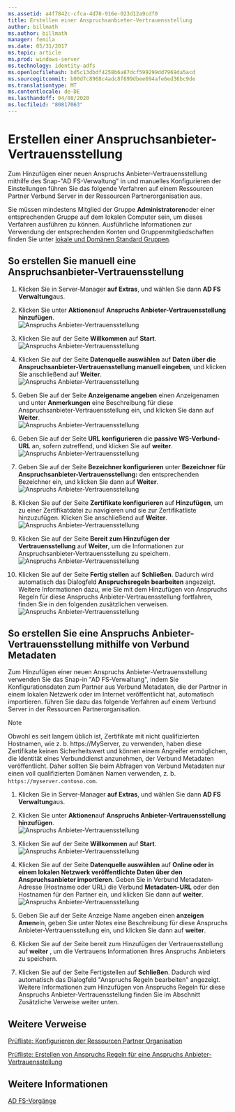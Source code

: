 ```yaml
---
ms.assetid: a4f7842c-cfca-4d78-916e-023d12a9cdf0
title: Erstellen einer Anspruchsanbieter-Vertrauensstellung
author: billmath
ms.author: billmath
manager: femila
ms.date: 05/31/2017
ms.topic: article
ms.prod: windows-server
ms.technology: identity-adfs
ms.openlocfilehash: bd5c13dbdf4258b6a87dcf599299dd7969da5acd
ms.sourcegitcommit: b00d7c8968c4adc8f699dbee694afe6ed36bc9de
ms.translationtype: MT
ms.contentlocale: de-DE
ms.lasthandoff: 04/08/2020
ms.locfileid: "80817063"
---
```

# <a name="create-a-claims-provider-trust"></a>Erstellen einer Anspruchsanbieter-Vertrauensstellung

Zum Hinzufügen einer neuen Anspruchs Anbieter-Vertrauensstellung mithilfe des Snap\-"AD FS-Verwaltung" in und manuelles Konfigurieren der Einstellungen führen Sie das folgende Verfahren auf einem Ressourcen Partner Verbund Server in der Ressourcen Partnerorganisation aus.  
  
Sie müssen mindestens Mitglied der Gruppe **Administratoren**oder einer entsprechenden Gruppe auf dem lokalen Computer sein, um dieses Verfahren ausführen zu können.  Ausführliche Informationen zur Verwendung der entsprechenden Konten und Gruppenmitgliedschaften finden Sie unter [lokale und Domänen Standard Gruppen](https://go.microsoft.com/fwlink/?LinkId=83477).   
  
## <a name="to-create-a-claims-provider-trust-manually"></a>So erstellen Sie manuell eine Anspruchsanbieter-Vertrauensstellung  
  
1.  Klicken Sie in Server-Manager **auf Extras**, und wählen Sie dann **AD FS Verwaltung**aus.  
  
2.  Klicken Sie unter **Aktionen**auf **Anspruchs Anbieter-Vertrauensstellung hinzufügen**.  
![Anspruchs Anbieter-Vertrauensstellung](media/Create-a-Claims-Provider-Trust/addclaim1.PNG)   
  
3.  Klicken Sie auf der Seite **Willkommen** auf **Start**. 
![Anspruchs Anbieter-Vertrauensstellung](media/Create-a-Claims-Provider-Trust/addclaim2.PNG)    
  
4.  Klicken Sie auf der Seite **Datenquelle auswählen** auf **Daten über die Anspruchsanbieter-Vertrauensstellung manuell eingeben**, und klicken Sie anschließend auf **Weiter**.  
![Anspruchs Anbieter-Vertrauensstellung](media/Create-a-Claims-Provider-Trust/addclaim3.PNG)     

5.  Geben Sie auf der Seite **Anzeigename angeben** einen Anzeigenamen und unter **Anmerkungen** eine Beschreibung für diese Anspruchsanbieter-Vertrauensstellung ein, und klicken Sie dann auf **Weiter**.  
![Anspruchs Anbieter-Vertrauensstellung](media/Create-a-Claims-Provider-Trust/addclaim4.PNG)     

6.  Geben Sie auf der Seite **URL konfigurieren** die **passive WS-Verbund-URL** an, sofern zutreffend, und klicken Sie auf **weiter**.
![Anspruchs Anbieter-Vertrauensstellung](media/Create-a-Claims-Provider-Trust/addclaim5.PNG)     

8. Geben Sie auf der Seite **Bezeichner konfigurieren** unter **Bezeichner für Anspruchsanbieter-Vertrauensstellung:** den entsprechenden Bezeichner ein, und klicken Sie dann auf **Weiter**.  
![Anspruchs Anbieter-Vertrauensstellung](media/Create-a-Claims-Provider-Trust/addclaim6.PNG)    

9. Klicken Sie auf der Seite **Zertifikate konfigurieren** auf **Hinzufügen**, um zu einer Zertifikatdatei zu navigieren und sie zur Zertifikatliste hinzuzufügen. Klicken Sie anschließend auf **Weiter**.  
![Anspruchs Anbieter-Vertrauensstellung](media/Create-a-Claims-Provider-Trust/addclaim7.PNG)    

10. Klicken Sie auf der Seite **Bereit zum Hinzufügen der Vertrauensstellung** auf **Weiter**, um die Informationen zur Anspruchsanbieter-Vertrauensstellung zu speichern.  
![Anspruchs Anbieter-Vertrauensstellung](media/Create-a-Claims-Provider-Trust/addclaim8.PNG)    

11. Klicken Sie auf der Seite **Fertig stellen** auf **Schließen**. Dadurch wird automatisch das Dialogfeld **Anspruchsregeln bearbeiten** angezeigt. Weitere Informationen dazu, wie Sie mit dem Hinzufügen von Anspruchs Regeln für diese Anspruchs Anbieter-Vertrauensstellung fortfahren, finden Sie in den folgenden zusätzlichen verweisen.  
![Anspruchs Anbieter-Vertrauensstellung](media/Create-a-Claims-Provider-Trust/addclaim9.PNG)

## <a name="to-create-a-claims-provider-trust-using-federation-metadata"></a>So erstellen Sie eine Anspruchs Anbieter-Vertrauensstellung mithilfe von Verbund Metadaten
Zum Hinzufügen einer neuen Anspruchs Anbieter-Vertrauensstellung verwenden Sie das Snap-in "AD FS-Verwaltung", indem Sie Konfigurationsdaten zum Partner aus Verbund Metadaten, die der Partner in einem lokalen Netzwerk oder im Internet veröffentlicht hat, automatisch importieren. führen Sie dazu das folgende Verfahren auf einem Verbund Server in der Ressourcen Partnerorganisation.

>[!NOTE]
>Obwohl es seit langem üblich ist, Zertifikate mit nicht qualifizierten Hostnamen, wie z. b. https:\//MyServer, zu verwenden, haben diese Zertifikate keinen Sicherheitswert und können einem Angreifer ermöglichen, die Identität eines Verbunddienst anzunehmen, der Verbund Metadaten veröffentlicht. Daher sollten Sie beim Abfragen von Verbund Metadaten nur einen voll qualifizierten Domänen Namen verwenden, z. b. `https://myserver.contoso.com`.

1.  Klicken Sie in Server-Manager **auf Extras**, und wählen Sie dann **AD FS Verwaltung**aus.  
  
2.  Klicken Sie unter **Aktionen**auf **Anspruchs Anbieter-Vertrauensstellung hinzufügen**.  
![Anspruchs Anbieter-Vertrauensstellung](media/Create-a-Claims-Provider-Trust/addclaim1.PNG)   
  
3.  Klicken Sie auf der Seite **Willkommen** auf **Start**. 
![Anspruchs Anbieter-Vertrauensstellung](media/Create-a-Claims-Provider-Trust/addclaim2.PNG)    
  
4.  Klicken Sie auf der Seite **Datenquelle auswählen** auf **Online oder in einem lokalen Netzwerk veröffentlichte Daten über den Anspruchsanbieter importieren**. Geben Sie in Verbund Metadaten-Adresse (Hostname oder URL) die Verbund **Metadaten-URL** oder den Hostnamen für den Partner ein, und klicken Sie dann auf **weiter**.
![Anspruchs Anbieter-Vertrauensstellung](media/Create-a-Claims-Provider-Trust/addclaim10.PNG)    

5.  Geben Sie auf der Seite Anzeige Name angeben einen **anzeigen Amen**ein, geben Sie unter Notes eine Beschreibung für diese Anspruchs Anbieter-Vertrauensstellung ein, und klicken Sie dann auf **weiter**.

6.  Klicken Sie auf der Seite bereit zum Hinzufügen der Vertrauensstellung auf **weiter** , um die Vertrauens Informationen Ihres Anspruchs Anbieters zu speichern.

7.  Klicken Sie auf der Seite Fertigstellen auf **Schließen**. Dadurch wird automatisch das Dialogfeld "Anspruchs Regeln bearbeiten" angezeigt. Weitere Informationen zum Hinzufügen von Anspruchs Regeln für diese Anspruchs Anbieter-Vertrauensstellung finden Sie im Abschnitt Zusätzliche Verweise weiter unten.



    
## <a name="additional-references"></a>Weitere Verweise  
[Prüfliste: Konfigurieren der Ressourcen Partner Organisation](../../ad-fs/deployment/Checklist--Configuring-the-Resource-Partner-Organization.md)  
  
[Prüfliste: Erstellen von Anspruchs Regeln für eine Anspruchs Anbieter-Vertrauensstellung](../../ad-fs/deployment/Checklist--Creating-Claim-Rules-for-a-Claims-Provider-Trust.md)  
  
## <a name="see-also"></a>Weitere Informationen  
[AD FS-Vorgänge](../../ad-fs/AD-FS-2016-Operations.md) 
  
